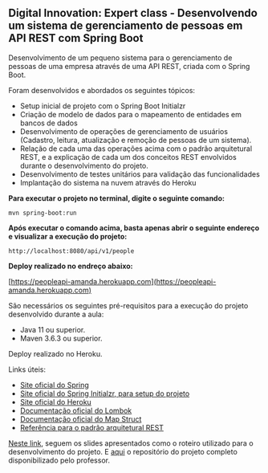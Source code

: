<h2>Digital Innovation: Expert class - Desenvolvendo um sistema de gerenciamento de pessoas em API REST com Spring Boot</h2>

Desenvolvimento de um pequeno sistema para o gerenciamento de pessoas de uma empresa através de uma API REST, criada com o Spring Boot.

Foram desenvolvidos e abordados os seguintes tópicos:

* Setup inicial de projeto com o Spring Boot Initialzr 
* Criação de modelo de dados para o mapeamento de entidades em bancos de dados
* Desenvolvimento de operações de gerenciamento de usuários (Cadastro, leitura, atualização e remoção de pessoas de um sistema).
* Relação de cada uma das operações acima com o padrão arquitetural REST, e a explicação de cada um dos conceitos REST envolvidos durante o desenvolvimento do projeto.
* Desenvolvimento de testes unitários para validação das funcionalidades
* Implantação do sistema na nuvem através do Heroku

**Para executar o projeto no terminal, digite o seguinte comando:**

```shell script
mvn spring-boot:run 
```

**Após executar o comando acima, basta apenas abrir o seguinte endereço e visualizar a execução do projeto:**

```
http://localhost:8080/api/v1/people
```

**Deploy realizado no endreço abaixo:**

[https://peopleapi-amanda.herokuapp.com](https://peopleapi-amanda.herokuapp.com)


São necessários os seguintes pré-requisitos para a execução do projeto desenvolvido durante a aula:

* Java 11 ou superior.
* Maven 3.6.3 ou superior.

Deploy realizado no Heroku.

Links úteis:

* [Site oficial do Spring](https://spring.io/)
* [Site oficial do Spring Initialzr, para setup do projeto](https://start.spring.io/)
* [Site oficial do Heroku](https://www.heroku.com/)
* [Documentação oficial do Lombok](https://projectlombok.org/)
* [Documentação oficial do Map Struct](https://mapstruct.org/)
* [Referência para o padrão arquitetural REST](https://restfulapi.net/)

[Neste link](https://drive.google.com/file/d/1crVPOVl6ok2HeYjh3fjQuGQn2lDZVHrn/view?usp=sharing), seguem os slides apresentados como o roteiro utilizado para o desenvolvimento do projeto. E [aqui](https://github.com/rpeleias/personapi_digital_innovation_one/tree/tests_development) o repositório do projeto completo disponibilizado pelo professor.


